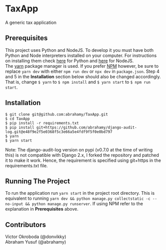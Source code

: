 # TaxApp
A generic tax application

## Prerequisites
This project uses Python and NodeJS. To develop it you must have both Python and Node interpreters installed on your computer. For instructions on installing them check [here](https://www.python.org) for Python and [here](https://nodejs.org/) for NodeJS.  
The [yarn](https://yarnpkg.com) package manager is used. If you prefer [NPM](https://www.npmjs.com/get-npm) however, be sure to replace `yarn dev` with either `npm run dev` or `npx dev` in `package.json`. Step 4 and 5 in the **Installation** section below should also be changed accordingly. That is, change `$ yarn` to `$ npm install` and `$ yarn start` to `$ npm run start`.

## Installation
```
$ git clone git@github.com:abrahamy/TaxApp.git
$ cd TaxApp
$ pip install -r requirements.txt
$ pip install git+https://github.com/abrahamy/django-audit-log.git@e48f9e2f5e0368f5c3e66a5e4fdf9f5f0e0bd797
$ yarn
$ yarn start
```
Note: The django-audit-log version on pypi (v0.7.0 at the time of writing this) is not compatible with Django 2.x, I forked the repository and patched it to make it work. Hence, the requirement is specified using git+https in the requirements.txt file.

## Running The Project
To run the application run `yarn start` in the project root directory. This is equivalent to running `yarn dev && python manage.py collectstatic -c --no-input && python manage.py runserver`. If using NPM refer to the explanation in **Prerequisites** above.

## Contributors
Victor Okroboda (@donvikky)  
Abraham Yusuf (@abrahamy)
